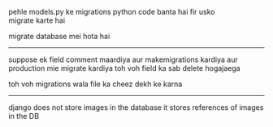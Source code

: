 pehle models.py ke migrations python code banta hai fir usko migrate karte hai

migrate database mei hota hai

---

suppose ek field comment maardiya aur makemigrations kardiya aur production mie migrate kardiya toh voh field ka sab delete hogajaega

toh voh migrations wala file ka cheez dekh ke karna

---

django does not store images in the database it stores references of images in the DB